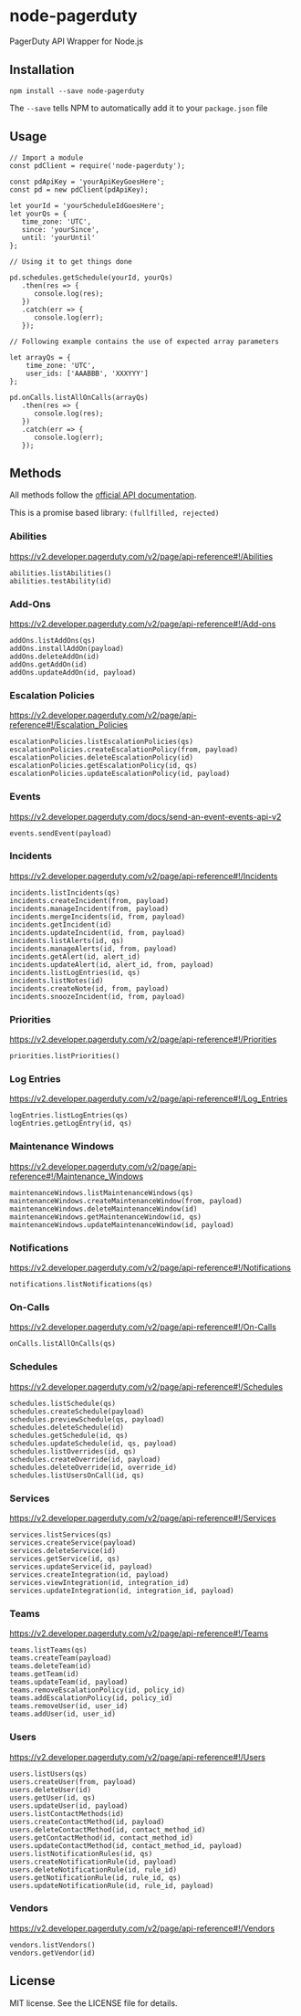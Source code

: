 # node-pagerduty
PagerDuty API Wrapper for Node.js

## Installation

```
npm install --save node-pagerduty
```

The `--save` tells NPM to automatically add it to your `package.json` file

## Usage

```
// Import a module
const pdClient = require('node-pagerduty');

const pdApiKey = 'yourApiKeyGoesHere';
const pd = new pdClient(pdApiKey);

let yourId = 'yourScheduleIdGoesHere';
let yourQs = {
   time_zone: 'UTC',
   since: 'yourSince',
   until: 'yourUntil'
};

// Using it to get things done

pd.schedules.getSchedule(yourId, yourQs)
   .then(res => {
      console.log(res);
   })
   .catch(err => {
      console.log(err);
   });

// Following example contains the use of expected array parameters

let arrayQs = {
	time_zone: 'UTC',
	user_ids: ['AAABBB', 'XXXYYY']
};

pd.onCalls.listAllOnCalls(arrayQs)
   .then(res => {
      console.log(res);
   })
   .catch(err => {
      console.log(err);
   });
```

## Methods
All methods follow the [official API documentation](https://v2.developer.pagerduty.com/).

This is a promise based library: `(fullfilled, rejected)`

### Abilities
https://v2.developer.pagerduty.com/v2/page/api-reference#!/Abilities
```
abilities.listAbilities()
abilities.testAbility(id)
```

### Add-Ons
https://v2.developer.pagerduty.com/v2/page/api-reference#!/Add-ons
```
addOns.listAddOns(qs)
addOns.installAddOn(payload)
addOns.deleteAddOn(id)
addOns.getAddOn(id)
addOns.updateAddOn(id, payload)
```

### Escalation Policies
https://v2.developer.pagerduty.com/v2/page/api-reference#!/Escalation_Policies
```
escalationPolicies.listEscalationPolicies(qs)
escalationPolicies.createEscalationPolicy(from, payload)
escalationPolicies.deleteEscalationPolicy(id)
escalationPolicies.getEscalationPolicy(id, qs)
escalationPolicies.updateEscalationPolicy(id, payload)
```

### Events
https://v2.developer.pagerduty.com/docs/send-an-event-events-api-v2
```
events.sendEvent(payload)
```

### Incidents
https://v2.developer.pagerduty.com/v2/page/api-reference#!/Incidents
```
incidents.listIncidents(qs)
incidents.createIncident(from, payload)
incidents.manageIncident(from, payload)
incidents.mergeIncidents(id, from, payload)
incidents.getIncident(id)
incidents.updateIncident(id, from, payload)
incidents.listAlerts(id, qs)
incidents.manageAlerts(id, from, payload)
incidents.getAlert(id, alert_id)
incidents.updateAlert(id, alert_id, from, payload)
incidents.listLogEntries(id, qs)
incidents.listNotes(id)
incidents.createNote(id, from, payload)
incidents.snoozeIncident(id, from, payload)
```

### Priorities
https://v2.developer.pagerduty.com/v2/page/api-reference#!/Priorities
```
priorities.listPriorities()
```

### Log Entries
https://v2.developer.pagerduty.com/v2/page/api-reference#!/Log_Entries
```
logEntries.listLogEntries(qs)
logEntries.getLogEntry(id, qs)
```

### Maintenance Windows
https://v2.developer.pagerduty.com/v2/page/api-reference#!/Maintenance_Windows
```
maintenanceWindows.listMaintenanceWindows(qs)
maintenanceWindows.createMaintenanceWindow(from, payload)
maintenanceWindows.deleteMaintenanceWindow(id)
maintenanceWindows.getMaintenanceWindow(id, qs)
maintenanceWindows.updateMaintenanceWindow(id, payload)
```

### Notifications
https://v2.developer.pagerduty.com/v2/page/api-reference#!/Notifications
```
notifications.listNotifications(qs)
```

### On-Calls
https://v2.developer.pagerduty.com/v2/page/api-reference#!/On-Calls
```
onCalls.listAllOnCalls(qs)
```

### Schedules
https://v2.developer.pagerduty.com/v2/page/api-reference#!/Schedules
```
schedules.listSchedule(qs)
schedules.createSchedule(payload)
schedules.previewSchedule(qs, payload)
schedules.deleteSchedule(id)
schedules.getSchedule(id, qs)
schedules.updateSchedule(id, qs, payload)
schedules.listOverrides(id, qs)
schedules.createOverride(id, payload)
schedules.deleteOverride(id, override_id)
schedules.listUsersOnCall(id, qs)
```

### Services
https://v2.developer.pagerduty.com/v2/page/api-reference#!/Services
```
services.listServices(qs)
services.createService(payload)
services.deleteService(id)
services.getService(id, qs)
services.updateService(id, payload)
services.createIntegration(id, payload)
services.viewIntegration(id, integration_id)
services.updateIntegration(id, integration_id, payload)
```

### Teams
https://v2.developer.pagerduty.com/v2/page/api-reference#!/Teams
```
teams.listTeams(qs)
teams.createTeam(payload)
teams.deleteTeam(id)
teams.getTeam(id)
teams.updateTeam(id, payload)
teams.removeEscalationPolicy(id, policy_id)
teams.addEscalationPolicy(id, policy_id)
teams.removeUser(id, user_id)
teams.addUser(id, user_id)
```

### Users
https://v2.developer.pagerduty.com/v2/page/api-reference#!/Users
```
users.listUsers(qs)
users.createUser(from, payload)
users.deleteUser(id)
users.getUser(id, qs)
users.updateUser(id, payload)
users.listContactMethods(id)
users.createContactMethod(id, payload)
users.deleteContactMethod(id, contact_method_id)
users.getContactMethod(id, contact_method_id)
users.updateContactMethod(id, contact_method_id, payload)
users.listNotificationRules(id, qs)
users.createNotificationRule(id, payload)
users.deleteNotificationRule(id, rule_id)
users.getNotificationRule(id, rule_id, qs)
users.updateNotificationRule(id, rule_id, payload)
```

### Vendors
https://v2.developer.pagerduty.com/v2/page/api-reference#!/Vendors
```
vendors.listVendors()
vendors.getVendor(id)
```

## License
MIT license. See the LICENSE file for details.
